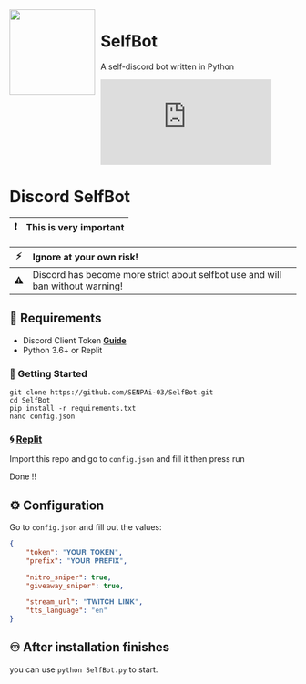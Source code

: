 <img width="150" height="150" align="left" style="float: left; margin: 0 10px 0 0;" del="SelfBot" src="https://i.goopics.net/z3hs7g.jpg">

# SelfBot
A self-discord bot written in Python

[![Run on Repl.it](https://repl.it/badge/github/plibither8/2048.cpp)](https://repl.it/github/SENPAi-03/SelfBot)

# Discord SelfBot 

| :exclamation: | This is very important  |
|---------------|:------------------------|


| :zap:         | **Ignore at your own risk!** |
|---------------|:-------------------------|
| ⚠️ | Discord has become more strict about selfbot use and will ban without warning!|


## 📜 Requirements

- Discord Client Token **[Guide](https://discordhelp.net/discord-token)**
- Python 3.6+ or Replit

### 🚀 Getting Started


```
git clone https://github.com/SENPAi-03/SelfBot.git
cd SelfBot
pip install -r requirements.txt
nano config.json
```

### 🌀 [Replit](https://repl.it/github/SENPAi-03/SelfBot)

Import this repo and go to `config.json` and fill it then press run

Done !!

## ⚙️ Configuration

Go to `config.json` and fill out the values:

```json
{ 
    "token": "𝐘𝐎𝐔𝐑 𝐓𝐎𝐊𝐄𝐍",
    "prefix": "𝐘𝐎𝐔𝐑 𝐏𝐑𝐄𝐅𝐈𝐗",

    "nitro_sniper": true,
    "giveaway_sniper": true,

    "stream_url": "𝐓𝐖𝐈𝐓𝐂𝐇 𝐋𝐈𝐍𝐊",
    "tts_language": "en"
} 
```
## ♾️ After installation finishes
 you can use `python SelfBot.py` to start.
 
